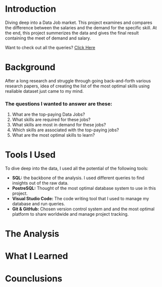 # Introduction

Diving deep into a Data Job market. This project examines and compares the difference between the salaries and the demand for the specific skill. At the end, this project summerizes the data and gives the final result containing the meet of demand and salary.

Want to check out all the queries?     [Click Here](/project_folder/)

# Background

After a long research and struggle through going back-and-forth various research papers, idea of creating the list of the most optimal skills using realiable dataset just came to my mind.

### The questions I wanted to answer are these:

1. What are the top-paying Data Jobs?
2. What skills are required for these jobs?
3. What skills are most in demand for these jobs?
4. Which skills are associated with the top-paying jobs?
5. What are the most optimal skills to learn?

# Tools I Used

To dive deep into the data, I used all the potential of the following tools:

- **SQL:** the backbone of the analysis. I used different queries to find insights out of the raw data.
- **PostreSQL:** Thought of the most optimal database system to use in this project.
- **Visual Studio Code:** The code writing tool that I used to manage my database and run queries.
- **Git & GitHub:** Chosen version control system and and the most optimal platform to share worldwide and manage project tracking.

# The Analysis



# What I Learned
# Counclusions

